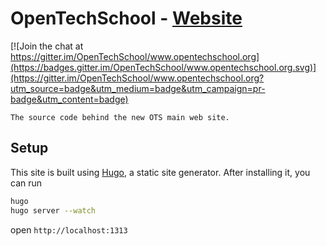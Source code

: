 # OpenTechSchool - [Website](http://www.opentechschool.org)

[![Join the chat at https://gitter.im/OpenTechSchool/www.opentechschool.org](https://badges.gitter.im/OpenTechSchool/www.opentechschool.org.svg)](https://gitter.im/OpenTechSchool/www.opentechschool.org?utm_source=badge&utm_medium=badge&utm_campaign=pr-badge&utm_content=badge)

```
The source code behind the new OTS main web site.
```


## Setup

This site is built using [Hugo](https://gohugo.io/), a static site generator. After installing it, you can run

```sh
hugo
hugo server --watch
```

open `http://localhost:1313` 




